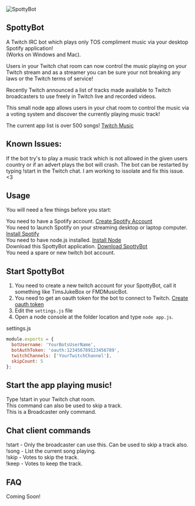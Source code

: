 ![SpottyBot](http://i.imgur.com/0ZJJA0Q.gif)

## SpottyBot

A Twitch IRC bot which plays only TOS compliment music via your desktop Spotify application!  
(Works on Windows and Mac).

Users in your Twitch chat room can now control the music playing on your Twitch stream and as a streamer you can be sure your not breaking any laws or the Twitch terms of service!

Recently Twitch announced a list of tracks made available to Twitch broadcasters to use freely in Twitch live and recorded videos.

This small node app allows users in your chat room to control the music via a voting system and discover the currently playing music track!

The current app list is over 500 songs! [Twitch Music](http://music.twitch.tv)

## Known Issues:
If the bot try's to play a music track which is not allowed in the given users country or if an advert plays the bot will crash. The bot can be restarted by typing !start in the Twitch chat. I am working to issolate and fix this issue. <3

## Usage

You will need a few things before you start:

You need to have a Spotify account. [Create Spotify Account](https://www.spotify.com/signup/)  
You need to launch Spotify on your streaming desktop or laptop computer. [Install Spotify](https://www.spotify.com/download/)  
You need to have node.js installed. [Install Node](http://nodejs.org/)  
Download this SpottyBot application. [Download SpottyBot](https://github.com/Fasani/SpottyBot/archive/master.zip)  
You need a spare or new twitch bot account.  

## Start SpottyBot

1. You need to create a new twitch account for your SpottyBot, call it something like TimsJukeBox or FMDMusicBot.
2. You need to get an oauth token for the bot to connect to Twitch. [Create oauth token](http://twitchapps.com/tmi/)
3. Edit the `settings.js` file
4. Open a node console at the folder location and type `node app.js`.

settings.js
```javascript
module.exports = {
  botUsername: 'YourBotsUserName',
  botAuthToken: 'oauth:123456789123456789',
  twitchChannels: ['YourTwitchChannel'],
  skipCount: 5
};
```

## Start the app playing music!
Type !start in your Twitch chat room.  
This command can also be used to skip a track.  
This is a Broadcaster only command.

## Chat client commands
!start - Only the broadcaster can use this. Can be used to skip a track also.  
!song - List the current song playing.  
!skip - Votes to skip the track.  
!keep - Votes to keep the track.  

## FAQ

Coming Soon!
